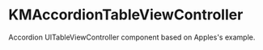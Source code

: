 KMAccordionTableViewController
==============================

Accordion UITableViewController component based on Apples's example.
